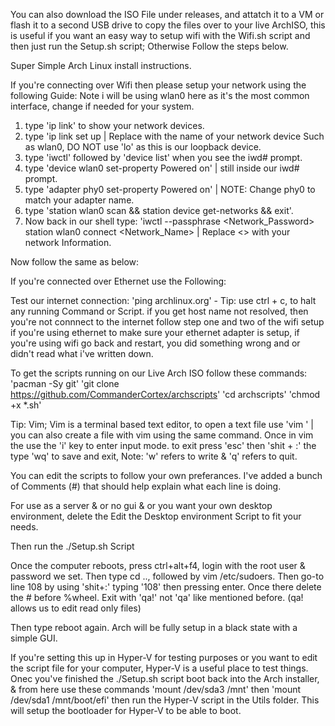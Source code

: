 You can also download the ISO File under releases, and attatch it to a VM or flash it to a second USB drive to copy the files over to your live ArchISO, 
this is useful if you want an easy way to setup wifi with the Wifi.sh script and then just run the Setup.sh script; Otherwise Follow the steps below.

Super Simple Arch Linux install instructions.

If you're connecting over Wifi then please setup your network using the following Guide: Note i will be using wlan0 here as it's the most common interface, change if needed for your system.
1. type 'ip link' to show your network devices.
2. type 'ip link <Device> set up | Replace <Device> with the name of your network device Such as wlan0, DO NOT use 'lo' as this is our loopback device.
3. type 'iwctl' followed by 'device list' when you see the iwd# prompt.
4. type 'device wlan0 set-property Powered on' | still inside our iwd# prompt.
5. type 'adapter phy0 set-property Powered on' | NOTE: Change phy0 to match your adapter name.
6. type 'station wlan0 scan && station device get-networks && exit'.
7. Now back in our shell type: 'iwctl --passphrase <Network_Password> station wlan0 connect <Network_Name> | Replace <> with your network Information.

Now follow the same as below:

If you're connected over Ethernet use the Following:

Test our internet connection:
'ping archlinux.org' - Tip: use ctrl + c, to halt any running Command or Script.
if you get host name not resolved, then you're not connnect to the internet follow step one and two of the wifi setup if you're using ethernet to make sure your ethernet adapter is setup, if you're using wifi go back and restart, you did something wrong and or didn't read what i've written down.

To get the scripts running on our Live Arch ISO follow these commands:
'pacman -Sy git'
'git clone https://github.com/CommanderCortex/archscripts'
'cd archscripts'
'chmod +x *.sh'

Tip: Vim;
Vim is a terminal based text editor, to open a text file use 'vim <NameOfTextFile>' | you can also create a file with vim using the same command.
Once in vim the use the 'i' key to enter input mode. to exit press 'esc' then 'shit + :' the type 'wq' to save and exit, Note: 'w' refers to write & 'q' refers to quit.

You can edit the scripts to follow your own preferances. I've added a bunch of Comments (#) that should help explain what each line is doing.

For use as a server & or no gui & or you want your own desktop environment, delete the Edit the Desktop environment Script to fit your needs.

Then run the ./Setup.sh Script

Once the computer reboots, press ctrl+alt+f4, login with the root user & password we set. Then type cd .., followed by vim /etc/sudoers. Then go-to line 108 by using 'shit+:' typing '108' then pressing enter.
Once there delete the # before %wheel. Exit with 'qa!' not 'qa' like mentioned before. (qa! allows us to edit read only files)

Then type reboot again. 
Arch will be fully setup in a black state with a simple GUI.

If you're setting this up in Hyper-V for testing purposes or you want to edit the script file for your computer, Hyper-V is a useful place to test things. Onec you've finished the ./Setup.sh script boot back into the Arch installer,
& from here use these commands 'mount /dev/sda3 /mnt' then 'mount /dev/sda1 /mnt/boot/efi' then run the Hyper-V script in the Utils folder. This will setup the bootloader for Hyper-V to be able to boot.
